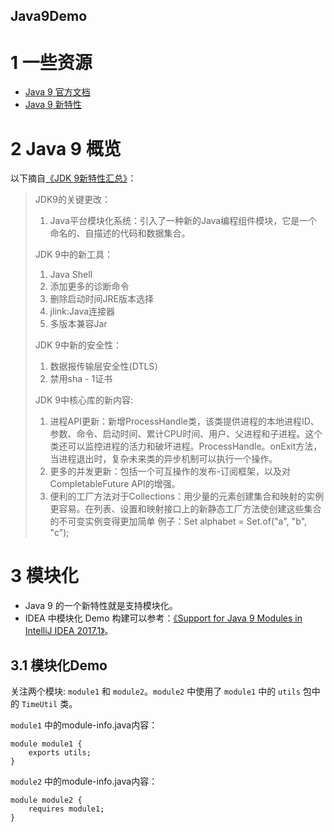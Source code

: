 Java9Demo
----
# 1 一些资源
* [Java 9 官方文档](https://docs.oracle.com/javase/9/)
* [Java 9 新特性](https://docs.oracle.com/javase/9/whatsnew/toc.htm#JSNEW-GUID-C23AFD78-C777-460B-8ACE-58BE5EA681F6)

# 2 Java 9 概览
以下摘自[《JDK 9新特性汇总》](http://blog.csdn.net/gmg082900/article/details/78067117)：
>
>JDK9的关键更改：
> 1. Java平台模块化系统：引入了一种新的Java编程组件模块，它是一个命名的、自描述的代码和数据集合。
>
>JDK 9中的新工具：
> 1. Java Shell
> 2. 添加更多的诊断命令
> 3. 删除启动时间JRE版本选择
> 4. jlink:Java连接器
> 5. 多版本兼容Jar
>
>JDK 9中新的安全性： 
> 1. 数据报传输层安全性(DTLS）
> 2. 禁用sha - 1证书
>
>JDK 9中核心库的新内容:
> 1. 进程API更新：新增ProcessHandle类，该类提供进程的本地进程ID、参数、命令、启动时间、累计CPU时间、用户、父进程和子进程。这个类还可以监控进程的活力和破坏进程。ProcessHandle。onExit方法，当进程退出时，复杂未来类的异步机制可以执行一个操作。 
> 2. 更多的并发更新：包括一个可互操作的发布-订阅框架，以及对CompletableFuture API的增强。
> 3. 便利的工厂方法对于Collections：用少量的元素创建集合和映射的实例更容易。在列表、设置和映射接口上的新静态工厂方法使创建这些集合的不可变实例变得更加简单 例子：Set<String> alphabet = Set.of("a", "b", "c");

# 3 模块化
* Java 9 的一个新特性就是支持模块化。
* IDEA 中模块化 Demo 构建可以参考：[《Support for Java 9 Modules in IntelliJ IDEA 2017.1》](https://blog.jetbrains.com/idea/2017/03/support-for-java-9-modules-in-intellij-idea-2017-1/)。

## 3.1 模块化Demo
关注两个模块: `module1` 和 `module2`。`module2` 中使用了 `module1` 中的 `utils` 包中的 `TimeUtil` 类。

`module1` 中的module-info.java内容：
```
module module1 {
    exports utils;
}
```

`module2` 中的module-info.java内容：
```
module module2 {
    requires module1;
}
```


